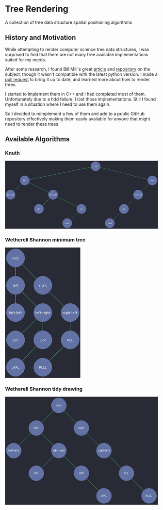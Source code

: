 # Tree Rendering
A collection of tree data structure spatial positioning algorithms


## History and Motivation
While attempting to render computer science tree data structures, I was
surprised to find that there are not many free available implementations
suited for my needs.

After some research, I found Bill Mill's great [article][1] and [repository][2]
on the subject, though it wasn't compatible with the latest python version.
I made a [pull request][3] to bring it up to date, and learned more about
how to render trees.

I started to implement them in C++ and I had completed most of them.
Unfortunately due to a hdd failure, I lost those implementations.
Still I found myself in a situation where  I need to use them again.

So I decided to reimplement a few of them and add to a public GitHub repository
effectively making them easily available for anyone that might need to render
these trees.


## Available Algorithms

### Knuth
![Knuth Algorithm Drawing](resources/knuth.gif)

### Wetherell Shannon minimum tree
![Wetherell Shannon](resources/ws_minimum.gif)

### Wetherell Shannon tidy drawing
![Wetherell Shannon tidy drawing](resources/ws2.gif)

[1]: http://llimllib.github.io/pymag-trees/
[2]: https://github.com/llimllib/pymag-trees/
[3]: https://github.com/llimllib/pymag-trees/pull/10
